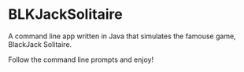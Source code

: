 # BLKJackSolitaire
A command line app written in Java that simulates the famouse game, BlackJack Solitaire.

Follow the command line prompts and enjoy! 
